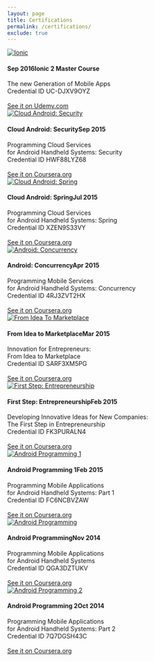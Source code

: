 ```yaml
---
layout: page
title: Certifications
permalink: /certifications/
exclude: true
---
```


<div class="box-certification">
	<a href="../assets/certifications/UC-DJXV9OYZ.jpg" target="_blank">
	<img src="/assets/certifications/UC-DJXV9OYZ.jpg" alt="Ionic" class="img-certification"/>
	</a>	
	<div class="desc-certification">
		<h4 class="title-app"><span class="year-app">Sep 2016</span>Ionic 2 Master Course</h4>
		The new Generation of Mobile Apps<br/>
		<span class="credential">Credential ID UC-DJXV9OYZ</span><br/><br/>
	<a href="https://www.udemy.com/certificate/UC-DJXV9OYZ/" target="_blank">See it on Udemy.com</a>
	</div>
</div>

<div class="box-certification">
	<a href="../assets/certifications/Coursera_Certificate_HWF88LYZ68.png" target="_blank">
	<img src="/assets/certifications/Coursera_Certificate_HWF88LYZ68.png" alt="Cloud Android: Security" class="img-certification"/>
	</a>	
	<div class="desc-certification">
		<h4 class="title-app">Cloud Android: Security<span class="year-app">Sep 2015</span> </h4>
		Programming Cloud Services<br/>for Android Handheld Systems: Security<br/>
		<span class="credential">Credential ID HWF88LYZ68</span><br/><br/>
		<a href="https://www.coursera.org/account/accomplishments/verify/HWF88LYZ68" target="_blank">See it on Coursera.org</a>
	</div>
</div>

<div class="box-certification">
	<a href="../assets/certifications/Coursera_Certificate_XZEN9S33VY.png" target="_blank">
	<img src="/assets/certifications/Coursera_Certificate_XZEN9S33VY.png" alt="Cloud Android: Spring" class="img-certification"/>
	</a>	
	<div class="desc-certification">
		<h4 class="title-app">Cloud Android: Spring<span class="year-app">Jul 2015</span> </h4>
		Programming Cloud Services<br/> for Android Handheld Systems: Spring<br/>
		<span class="credential">Credential ID XZEN9S33VY</span><br/><br/>
		<a href="https://www.coursera.org/account/accomplishments/verify/XZEN9S33VY" target="_blank">See it on Coursera.org</a>
	</div>
</div>

<div class="box-certification">
	<a href="../assets/certifications/Coursera_Certificate_4RJ3ZVT2HX.png" target="_blank">
	<img src="/assets/certifications/Coursera_Certificate_4RJ3ZVT2HX.png" alt="Android: Concurrency" class="img-certification"/>
	</a>	
	<div class="desc-certification">
		<h4 class="title-app">Android: Concurrency<span class="year-app">Apr 2015</span> </h4>
		Programming Mobile Services<br/>for Android Handheld Systems: Concurrency<br/>
		<span class="credential">Credential ID 4RJ3ZVT2HX</span><br/><br/>
		<a href="https://www.coursera.org/account/accomplishments/verify/4RJ3ZVT2HX" target="_blank">See it on Coursera.org</a>
	</div>
</div>

<div class="box-certification">
	<a href="../assets/certifications/Coursera_Certificate_SARF3XM5PG.png" target="_blank">
	<img src="/assets/certifications/Coursera_Certificate_SARF3XM5PG.png" alt="From Idea To Marketplace" class="img-certification"/>
	</a>	
	<div class="desc-certification">
		<h4 class="title-app">From Idea to Marketplace<span class="year-app">Mar 2015</span> </h4>
		Innovation for Entrepreneurs:<br/>From Idea to Marketplace<br/>
		<span class="credential">Credential ID SARF3XM5PG</span><br/><br/>
		<a href="https://www.coursera.org/account/accomplishments/verify/SARF3XM5PG" target="_blank">See it on Coursera.org</a>
	</div>
</div>

<div class="box-certification">
	<a href="../assets/certifications/Coursera_Certificate_FK3PURALN4.png" target="_blank">
	<img src="/assets/certifications/Coursera_Certificate_FK3PURALN4.png" alt="First Step: Entrepreneurship" class="img-certification"/>
	</a>	
	<div class="desc-certification">
		<h4 class="title-app">First Step: Entrepreneurship<span class="year-app">Feb 2015</span></h4>
		Developing Innovative Ideas for New Companies:<br/>The First Step in Entrepreneurship<br/>
		<span class="credential">Credential ID FK3PURALN4</span><br/><br/>
		<a href="https://www.coursera.org/account/accomplishments/verify/FK3PURALN4" target="_blank">See it on Coursera.org</a>
	</div>
</div>

<div class="box-certification">
	<a href="../assets/certifications/Coursera_Certificate_FC6NCBVZAW.png" target="_blank">
	<img src="/assets/certifications/Coursera_Certificate_FC6NCBVZAW.png" alt="Android Programming 1" class="img-certification"/>
	</a>	
	<div class="desc-certification">
		<h4 class="title-app">Android Programming 1<span class="year-app">Feb 2015</span> </h4>
		Programming Mobile Applications<br/>
		for Android Handheld Systems: Part 1<br/>
		<span class="credential">Credential ID FC6NCBVZAW</span><br/><br/>
		<a href="https://www.coursera.org/account/accomplishments/verify/FC6NCBVZAW" target="_blank">See it on Coursera.org</a>
	</div>
</div>

<div class="box-certification">
	<a href="../assets/certifications/Coursera_Certificate_QGA3DZTUKV.png" target="_blank">
	<img src="/assets/certifications/Coursera_Certificate_QGA3DZTUKV.png" alt="Android Programming" class="img-certification"/>
	</a>	
	<div class="desc-certification">
		<h4 class="title-app">Android Programming<span class="year-app">Nov 2014</span> </h4>
		Programming Mobile Applications<br/>
		for Android Handheld Systems<br/>
		<span class="credential">Credential ID QGA3DZTUKV</span><br/><br/>
		<a href="https://www.coursera.org/account/accomplishments/verify/QGA3DZTUKV" target="_blank">See it on Coursera.org</a>
	</div>
</div>

<div class="box-certification">
	<a href="../assets/certifications/Coursera_Certificate_7Q7DGSH43C.png" target="_blank">
	<img src="/assets/certifications/Coursera_Certificate_7Q7DGSH43C.png" alt="Android Programming 2" class="img-certification"/>
	</a>	
	<div class="desc-certification">
		<h4 class="title-app">Android Programming 2<span class="year-app">Oct 2014</span> </h4>
		Programming Mobile Applications<br/>
		for Android Handheld Systems: Part 2<br/>
		<span class="credential">Credential ID 7Q7DGSH43C</span><br/><br/>
		<a href="https://www.coursera.org/account/accomplishments/verify/7Q7DGSH43C" target="_blank">See it on Coursera.org</a>
	</div>
</div>









